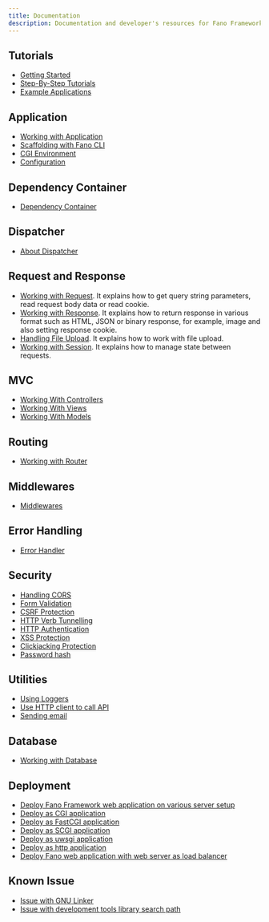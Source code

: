 ```yaml
---
title: Documentation
description: Documentation and developer's resources for Fano Framework, web application framework for modern Pascal programming language
---
```


## Tutorials

- [Getting Started](/getting-started)
- [Step-By-Step Tutorials](/tutorials)
- [Example Applications](/examples)

## Application

- [Working with Application](/working-with-application)
- [Scaffolding with Fano CLI](/scaffolding-with-fano-cli)
- [CGI Environment](/environment)
- [Configuration](/configuration)

## Dependency Container

- [Dependency Container](/dependency-container)

## Dispatcher

- [About Dispatcher](/dispatcher)

## Request and Response

- [Working with Request](/working-with-request). It explains how to get query string parameters, read request body data or read cookie.
- [Working with Response](/working-with-response). It explains how to return response in various format such as HTML, JSON or binary response, for example, image and also setting response cookie.
- [Handling File Upload](/handling-file-upload). It explains how to work with file upload.
- [Working with Session](/working-with-session). It explains how to manage state between requests.

## MVC

- [Working With Controllers](/working-with-controllers)
- [Working With Views](/working-with-views)
- [Working With Models](/working-with-models)

## Routing

- [Working with Router](/working-with-router)

## Middlewares

- [Middlewares](/middlewares)

## Error Handling

- [Error Handler](/error-handler)

## Security

- [Handling CORS](/security/handling-cors)
- [Form Validation](/security/form-validation)
- [CSRF Protection](/security/csrf-protection)
- [HTTP Verb Tunnelling](/security/http-verb-tunnelling)
- [HTTP Authentication](/security/http-authentication)
- [XSS Protection](/security/xss-protection)
- [Clickjacking Protection](/security/clickjacking-protection)
- [Password hash](/security/password-hash)

## Utilities

- [Using Loggers](/utilities/using-loggers)
- [Use HTTP client to call API](/utilities/http-clients)
- [Sending email](/utilities/sending-email)

## Database

- [Working with Database](/database)

## Deployment

- [Deploy Fano Framework web application on various server setup](/deployment)
- [Deploy as CGI application](/deployment/cgi)
- [Deploy as FastCGI application](/deployment/fastcgi)
- [Deploy as SCGI application](/deployment/scgi)
- [Deploy as uwsgi application](/deployment/uwsgi)
- [Deploy as http application](/deployment/standalone-web-server)
- [Deploy Fano web application with web server as load balancer](/deployment/load-balancer-setup)

## Known Issue
- [Issue with GNU Linker](/known-issues#issue-with-gnu-linker)
- [Issue with development tools library search path](/known-issues#issue-with-gcc-library-search-path)
